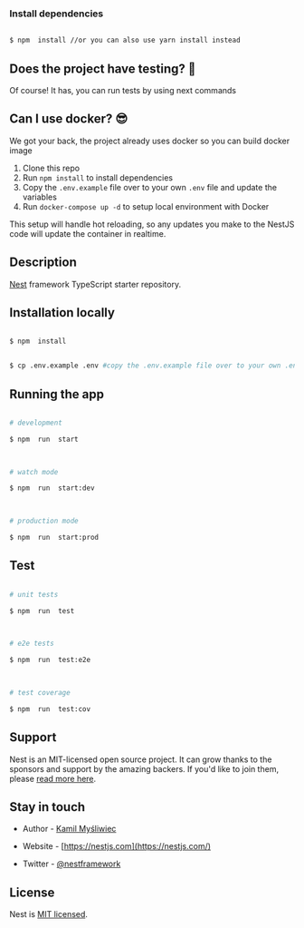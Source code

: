 ### Install dependencies
```bash

$ npm  install //or you can also use yarn install instead

```
## Does the project have testing? 🧐
Of course! It has, you can run tests by using next commands

## Can I use docker? 😎

We got your back, the project already uses docker so you can build docker image 
1.  Clone this repo
2.  Run  `npm install`  to install dependencies
3.  Copy the  `.env.example`  file over to your own  `.env`  file and update the variables
4.  Run  `docker-compose up -d`  to setup local environment with Docker


This setup will handle hot reloading, so any updates you make to the NestJS code will update the container in realtime.
<!--[![Backers on Open Collective]😎(https://opencollective.com/nest/backers/badge.svg)](https://opencollective.com/nest#backer)

[![Sponsors on Open Collective](https://opencollective.com/nest/sponsors/badge.svg)](https://opencollective.com/nest#sponsor)-->

  

## Description

  

[Nest](https://github.com/nestjs/nest) framework TypeScript starter repository.

  

## Installation locally

  

```bash

$ npm  install

```

```bash

$ cp .env.example .env #copy the .env.example file over to your own .env file and update the variables

```

## Running the app

  

```bash

# development

$ npm  run  start

  

# watch mode

$ npm  run  start:dev

  

# production mode

$ npm  run  start:prod

```

  

## Test

  

```bash

# unit tests

$ npm  run  test

  

# e2e tests

$ npm  run  test:e2e

  

# test coverage

$ npm  run  test:cov

```

  

## Support

  

Nest is an MIT-licensed open source project. It can grow thanks to the sponsors and support by the amazing backers. If you'd like to join them, please [read more here](https://docs.nestjs.com/support).

  

## Stay in touch

  

- Author - [Kamil Myśliwiec](https://kamilmysliwiec.com)

- Website - [https://nestjs.com](https://nestjs.com/)

- Twitter - [@nestframework](https://twitter.com/nestframework)

  

## License

  

Nest is [MIT licensed](LICENSE).
```